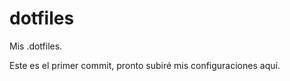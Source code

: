 dotfiles
========

Mis .dotfiles.

Este es el primer commit, pronto subiré mis configuraciones aquí.
